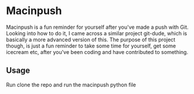 # Macinpush

Macinpush is a fun reminder for yourself after you've made a push with Git. Looking into how to do it, I came across a similar project git-dude, which is basically a more advanced version of this. The purpose of this project though, is just a fun reminder to take some time for yourself, get some icecream etc, after you've been coding and have contributed to something.

## Usage

Run clone the repo and run the macinpush python file
